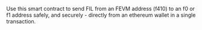 Use this smart contract to send FIL from an FEVM address (f410) to an f0 or f1 address safely, and securely - directly from an ethereum wallet in a single transaction.
